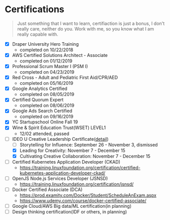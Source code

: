 # Certifications

> Just something that I want to learn, certifiaction is just a bonus, I don't really care, neither do you.
> Work with me, so you know what I am really capable with.

- [x] Draper University Hero Training
  - completed on 10/22/2018
- [x] AWS Certified Solutions Architect - Associate 
  - completed on 01/12/2019
- [x] Professional Scrum Master I (PSM I)
  - completed on 04/23/2019
- [x] Red Cross - Adult and Pediatric First Aid/CPR/AED
  - completed on 05/16/2019
- [x] Google Analytics Certified
  - completed on 08/05/2019
- [x] Certified Quorum Expert
  - completed on 08/06/2019
- [x] Google Ads Search Certified
  - completed on 09/16/2019
- [x] YC Startupschool Online Fall 19
- [x] Wine & Spirit Education Trust(WSET) LEVEL1
  - 12/02 attended, passed
- [ ] IDEO U Creative Leadership Certificate([detail](https://www.ideou.com/pages/creative-leadership-certificate))
  - [ ] Storytelling for Influence: September 26 - November 3, dismissed
  - [x] Leading for Creativity: November 7 - December 15
  - [x] Cultivating Creative Collaboration: November 7 - December 15
- [ ] Certified Kubernetes Application Developer (CKAD)
  - https://training.linuxfoundation.org/certification/certified-kubernetes-application-developer-ckad/
- [ ] OpenJS Node.js Services Developer (JSNSD)
  - https://training.linuxfoundation.org/certification/jsnsd/
- [ ] Docker Certified Associate (DCA)
  - https://prod.examity.com/Docker/Student/ScheduleAnExam.aspx
  - https://www.udemy.com/course/docker-certified-associate/
- [ ] Google Cloud/AWS Big data/ML certification(in planning)
- [ ] Design thinking certification(IDF or others, in planning)
